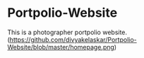 # Portpolio-Website
This is a photographer portpolio website.
(https://github.com/divyakelaskar/Portpolio-Website/blob/master/homepage.png)
